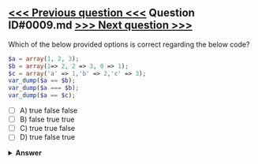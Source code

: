[<<< Previous question <<<](0008.md)   Question ID#0009.md   [>>> Next question >>>](0010.md)
---

Which of the below provided options is correct regarding the below code?

```php
$a = array(1, 2, 3);
$b = array(1=> 2, 2 => 3, 0 => 1);
$c = array('a' => 1,'b' => 2,'c' => 3);
var_dump($a == $b);
var_dump($a === $b);
var_dump($a == $c);
```

- [ ] A) true false false
- [ ] B) false true true
- [ ] C) true true false
- [ ] D) true false true

<details><summary><b>Answer</b></summary>
<p>
  Answer: <strong>A</strong>
</p>
</details>
